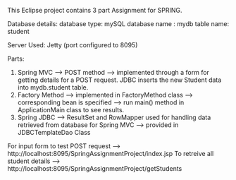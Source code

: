 This Eclipse project contains 3 part Assignment for SPRING.

Database details:
database type: mySQL
database name : mydb
table name: student

Server Used:
Jetty (port configured to 8095)

Parts:
1. Spring MVC --> POST method --> implemented through a form for getting details for a POST request. JDBC inserts the new Student data into mydb.student table.
2. Factory Method --> implemented in FactoryMethod class --> corresponding bean is specified --> run main() method in ApplicationMain class to see results.
3. Spring JDBC --> ResultSet and RowMapper used for handling data retrieved from database for Spring MVC --> provided in JDBCTemplateDao Class

For input form to test POST request --> http://localhost:8095/SpringAssignmentProject/index.jsp
To retreive all student details --> http://localhost:8095/SpringAssignmentProject/getStudents